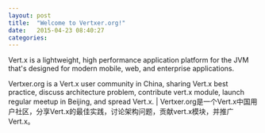 ```yaml
---
layout: post
title:  "Welcome to Vertxer.org!"
date:   2015-04-23 08:40:27
categories: 
---
```


Vert.x is a lightweight, high performance application platform for the JVM that's designed for modern mobile, web, and enterprise applications.

Vertxer.org is a Vert.x user community in China, sharing Vert.x best practice, discuss architecture problem, contribute vert.x module, launch regular meetup in Beijing, and spread Vert.x. \| Vertxer.org是一个Vert.x中国用户社区，分享Vert.x的最佳实践，讨论架构问题，贡献vert.x模块，并推广Vert.x。